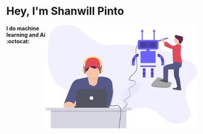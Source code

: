 # __Hey, I'm Shanwill Pinto__
<img src="profile.svg" width="400" align="right">
<h4>I do machine learning and Ai :octocat:</h4>

